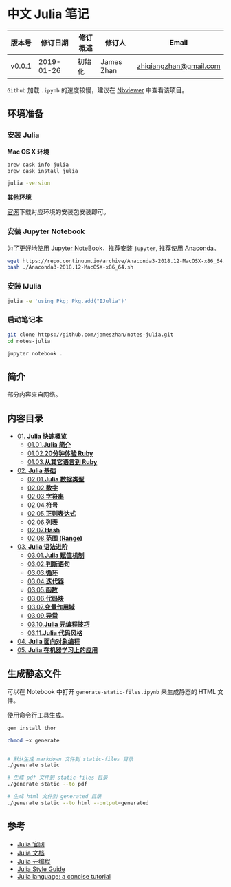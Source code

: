
# 中文 Julia 笔记

版本号 | 修订日期 | 修订概述 | 修订人 | Email 
----- | ------ | ------- | ----- | -----
v0.0.1 | 2019-01-26 | 初始化 | James Zhan | zhiqiangzhan@gmail.com


`Github` 加载 `.ipynb` 的速度较慢，建议在 [Nbviewer](http://nbviewer.jupyter.org/github/jameszhan/notes-julia/tree/master/index.ipynb) 中查看该项目。


## 环境准备

### 安装 Julia

**Mac OS X 环境**

```bash
brew cask info julia
brew cask install julia

julia -version
```

**其他环境**

[官网][julia-downloads]下载对应环境的安装包安装即可。

### 安装 Jupyter Notebook

为了更好地使用 [Jupyter NoteBook][jupyter-notebook]，推荐安装 `jupyter`, 推荐使用 [Anaconda][anaconda]。

```bash
wget https://repo.continuum.io/archive/Anaconda3-2018.12-MacOSX-x86_64.sh
bash ./Anaconda3-2018.12-MacOSX-x86_64.sh
```

### 安装 IJulia

```bash
julia -e 'using Pkg; Pkg.add("IJulia")'
```

### 启动笔记本

```bash
git clone https://github.com/jameszhan/notes-julia.git
cd notes-julia

jupyter notebook .
```

## 简介

部分内容来自网络。

## 内容目录

- [01. **Julia 快速概览**](01-julia-overview)
	- [01.01.**Julia 简介**](01-julia-overview/01.01-julia-overview.ipynb)
	- [01.02.**20分钟体验 Ruby**](01-julia-overview/01.02-julia-in-20-minutes.ipynb)
	- [01.03.**从其它语言到 Ruby**](01-julia-overview/01.03-julia-from-other-languages.ipynb)
- [02. **Julia 基础**](02-julia-basics)
	- [02.01.**Julia 数据类型**](02-julia-basics/02.01-types.ipynb)
	- [02.02.**数字**](02-julia-basics/02.02-numbers.ipynb)
	- [02.03.**字符串**](02-julia-basics/02.03-strings.ipynb)
	- [02.04.**符号**](02-julia-basics/02.04-symbols.ipynb)
	- [02.05.**正则表达式**](02-julia-basics/02.05-regular-expression.ipynb)
	- [02.06.**列表**](02-julia-basics/02.06-arrays.ipynb)
	- [02.07.**Hash**](02-julia-basics/02.07-hashes.ipynb)
	- [02.08.**范围 (Range)**](02-julia-basics/02.08-ranges.ipynb)
- [03. **Julia 语法进阶**](03-julia-syntax)
	- [03.01.**Julia 赋值机制**](03-julia-syntax/03.01-assignment-statements.ipynb)
	- [03.02.**判断语句**](03-julia-syntax/03.02-conditional-statements.ipynb)
	- [03.03.**循环**](03-julia-syntax/03.03-loop-statements.ipynb)
	- [03.04.**迭代器**](03-julia-syntax/03.04-iterators.ipynb)
	- [03.05.**函数**](03-julia-syntax/03.05-functions.ipynb)
	- [03.06.**代码块**](03-julia-syntax/03.06-blocks.ipynb)
	- [03.07.**变量作用域**](03-julia-syntax/03.07-scope.ipynb)
	- [03.09.**异常**](03-julia-syntax/03.09-exceptions.ipynb)
	- [03.10.**Julia 元编程技巧**](03-julia-syntax/03.10-julia-meta-programming.ipynb)
	- [03.11.**Julia 代码风格**](03-julia-syntax/03.11-julia-style-guide.ipynb)
- [04. **Julia 面向对象编程**](04-julia-oop)
- [05. **Julia 在机器学习上的应用**](05-julia-on-ml)


## 生成静态文件

可以在 Notebook 中打开 `generate-static-files.ipynb` 来生成静态的 HTML 文件。

使用命令行工具生成。

```bash
gem install thor

chmod +x generate


# 默认生成 markdown 文件到 static-files 目录
./generate static

# 生成 pdf 文件到 static-files 目录
./generate static --to pdf  

# 生成 html 文件到 generated 目录
./generate static --to html --output=generated 
```

## 参考
- [Julia 官网][julia-official-website]
- [Julia 文档][julia-docs]
- [Julia 元编程][julia-metaprogramming]
- [Julia Style Guide][julia-style-guide]
- [Julia language: a concise tutorial][julia-gitbook]


[jupyter-notebook]: http://nbviewer.jupyter.org/ "Jupyter NoteBook"
[anaconda]: https://www.anaconda.com/download/ "Anaconda"
[julia-official-website]: https://julialang.org/ "Julia 官网"
[julia-docs]: https://docs.julialang.org "Julia 文档"
[julia-downloads]: https://julialang.org/downloads/ "Julia Downloads"
[julia-style-guide]: https://docs.julialang.org/en/v1/manual/style-guide/index.html "Julia Style Guide"
[julia-metaprogramming]: https://docs.julialang.org/en/v1/manual/metaprogramming/ "Julia 元编程"
[julia-gitbook]: https://syl1.gitbook.io/julia-language-a-concise-tutorial/ "Julia language: a concise tutorial"